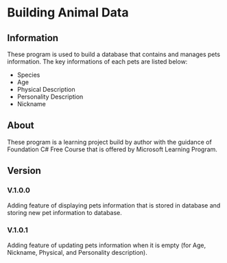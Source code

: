 # Building Animal Data
## Information
These program is used to build a database that contains and manages
pets information. The key informations of each pets are listed below:<br>
- Species
- Age
- Physical Description
- Personality Description
- Nickname


## About
These program is a learning project build by author with the guidance of 
Foundation C# Free Course that is offered by Microsoft Learning Program. <br>

## Version
### V.1.0.0 
Adding feature of displaying pets information that is stored in database and storing new pet information
to database.

### V.1.0.1
Adding feature of updating pets information when it is empty (for Age, Nickname, Physical, and Personality description).
